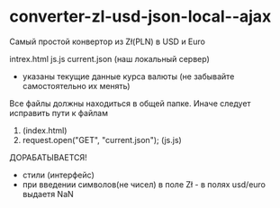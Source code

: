 # converter-zl-usd-json-local--ajax
Самый простой конвертор из Zł(PLN) в USD и Euro

intrex.html 
js.js
current.json (наш локальный сервер)
- указаны текущие данные курса валюты (не забывайте самостоятельно их менять)


Все файлы должны находиться в общей папке. Иначе следует исправить пути к файлам
 1. <script src="js.js"></script> (index.html)
 2. request.open("GET", "current.json"); (js.js)


ДОРАБАТЫВАЕТСЯ!
 - стили (интерфейс)
 - при введении символов(не чисел) в поле Zł - в полях usd/euro выдаетя NaN 